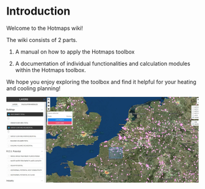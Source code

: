 # Introduction

Welcome to the Hotmaps wiki!

The wiki consists of 2 parts.

1) A manual on how to apply the Hotmaps toolbox

2) A documentation of individual functionalities and calculation modules within the Hotmaps toolbox.

We hope you enjoy exploring the toolbox and find it helpful for your heating and cooling planning!

![](https://github.com/HotMaps/hotmaps_wiki/blob/master/Images/Hotmaps_test.JPG)



 
